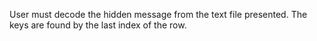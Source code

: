 User must decode the hidden message from the text file presented. The keys are found by the last index of the row.